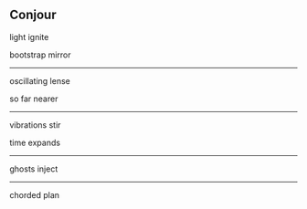 ## Conjour

light ignite

bootstrap mirror

---

oscillating lense

so far nearer

---

vibrations stir

time expands

---

ghosts inject

---

chorded plan
